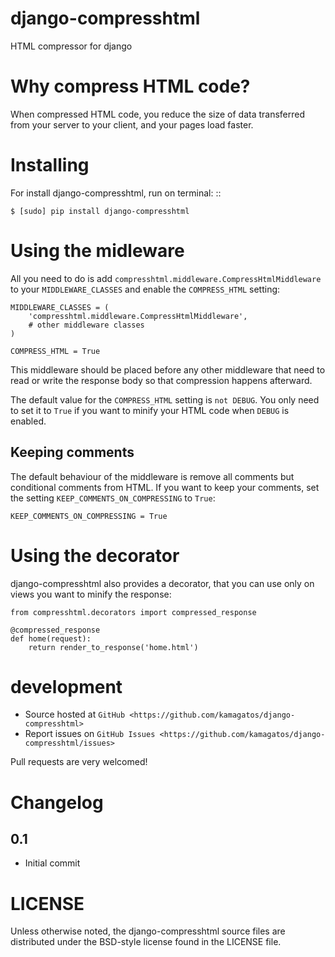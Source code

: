 django-compresshtml
=====================


HTML compressor for django

Why compress HTML code?
=====================

When compressed HTML code, you reduce the size of data transferred from your server to your client, and your pages load faster.

Installing
==========

For install django-compresshtml, run on terminal: ::

    $ [sudo] pip install django-compresshtml

Using the midleware
===================

All you need to do is add ``compresshtml.middleware.CompressHtmlMiddleware`` to your ``MIDDLEWARE_CLASSES`` and enable the ``COMPRESS_HTML`` setting:

    MIDDLEWARE_CLASSES = (
        'compresshtml.middleware.CompressHtmlMiddleware',
        # other middleware classes        
    )

    COMPRESS_HTML = True

This middleware should be placed before any other middleware that need to read or write the response body so that compression happens afterward.

The default value for the ``COMPRESS_HTML`` setting is ``not DEBUG``. You only need to set it to ``True`` if you want to minify your HTML code when ``DEBUG`` is enabled.

Keeping comments
----------------

The default behaviour of the middleware is remove all comments but conditional comments from HTML. If you want to keep your comments, set the setting ``KEEP_COMMENTS_ON_COMPRESSING`` to ``True``:

    KEEP_COMMENTS_ON_COMPRESSING = True

Using the decorator
===================

django-compresshtml also provides a decorator, that you can use only on views you want to minify the response:

    from compresshtml.decorators import compressed_response

    @compressed_response
    def home(request):
        return render_to_response('home.html')

development
===========

* Source hosted at `GitHub <https://github.com/kamagatos/django-compresshtml>`
* Report issues on `GitHub Issues <https://github.com/kamagatos/django-compresshtml/issues>`

Pull requests are very welcomed!

Changelog
=========

0.1
-----

* Initial commit

LICENSE
=======

Unless otherwise noted, the django-compresshtml source files are distributed under the BSD-style license found in the LICENSE file.
